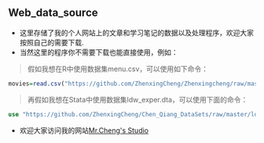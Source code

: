 ## Web_data_source
* 这里存储了我的个人网站上的文章和学习笔记的数据以及处理程序，欢迎大家按照自己的需要下载.
* 当然这里的程序你不需要下载也能直接使用，例如：
> 假如我想在R中使用数据集menu.csv，可以使用如下命令：
```r
movies=read.csv("https://github.com/ZhenxingCheng/Zhenxingcheng/raw/master/menu.csv",header = T)
```

> 再假如我想在Stata中使用数据集ldw_exper.dta，可以使用下面的命令：
```stata
use "https://github.com/ZhenxingCheng/Chen_Qiang_DataSets/raw/master/ldw_exper.dta", clear
```

* 欢迎大家访问我的网站[Mr.Cheng's Studio](http://www.czxa.top)
